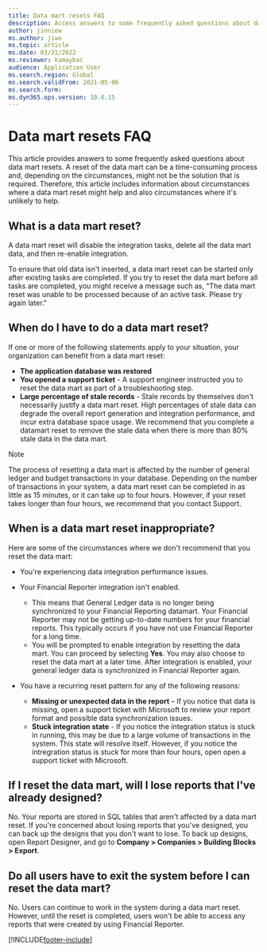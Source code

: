 ```yaml
---
title: Data mart resets FAQ
description: Access answers to some frequently asked questions about data mart resets, including questions about when and when not to perform a data mart reset.
author: jinniew
ms.author: jiwo
ms.topic: article
ms.date: 03/21/2022
ms.reviewer: kamaybac
audience: Application User
ms.search.region: Global
ms.search.validFrom: 2021-05-06
ms.search.form: 
ms.dyn365.ops.version: 10.0.15
---
```


# Data mart resets FAQ

This article provides answers to some frequently asked questions about data mart resets. A reset of the data mart can be a time-consuming process and, depending on the circumstances, might not be the solution that is required. Therefore, this article includes information about circumstances where a data mart reset might help and also circumstances where it's unlikely to help.

## What is a data mart reset?

A data mart reset will disable the integration tasks, delete all the data mart data, and then re-enable integration.

To ensure that old data isn't inserted, a data mart reset can be started only after existing tasks are completed. If you try to reset the data mart before all tasks are completed, you might receive a message such as, "The data mart reset was unable to be processed because of an active task. Please try again later."

## When do I have to do a data mart reset?

If one or more of the following statements apply to your situation, your organization can benefit from a data mart reset:

- **The application database was restored**
- **You opened a support ticket** - A support engineer instructed you to reset the data mart as part of a troubleshooting step.
- **Large percentage of stale records** - Stale records by themselves don't necessarily justify a data mart reset. High percentages of stale data can degrade the overall report generation and integration performance, and incur extra database space usage. We recommend that you complete a datamart reset to remove the stale data when there is more than 80% stale data in the data mart.
 
> [!NOTE]
> The process of resetting a data mart is affected by the number of general ledger and budget transactions in your database. Depending on the number of transactions in your system, a data mart reset can be completed in as little as 15 minutes, or it can take up to four hours. However, if your reset takes longer than four hours, we recommend that you contact Support.
 
## When is a data mart reset inappropriate?

Here are some of the circumstances where we don't recommend that you reset the data mart:

- You're experiencing data integration performance issues.
- Your Financial Reporter integration isn't enabled. 

    - This means that General Ledger data is no longer being synchronized to your Financial Reporting datamart. Your Financial Reporter may not be getting up-to-date numbers for your financial reports. This typically occurs if you have not use Financial Reporter for a long time.
    - You will be prompted to enable integration by resetting the data mart. You can proceed by selecting **Yes**. You may also choose to reset the data mart at a later time. After integration is enabled, your general ledger data is synchronized in Financial Reporter again. 
- You have a recurring reset pattern for any of the following reasons:

    - **Missing or unexpected data in the report** – If you notice that data is missing, open a support ticket with Microsoft to review your report format and possible data synchronization issues.
    - **Stuck integration state** - If you notice the integration status is stuck in running, this may be due to a large volume of transactions in the system. This state will resolve itself. However, if you notice the intregration status is stuck for more than four hours, open open a support ticket with Microsoft. 
   
## If I reset the data mart, will I lose reports that I've already designed?

No. Your reports are stored in SQL tables that aren't affected by a data mart reset. If you're concerned about losing reports that you've designed, you can back up the designs that you don't want to lose. To back up designs, open Report Designer, and go to **Company \> Companies \> Building Blocks \> Export**.
 
## Do all users have to exit the system before I can reset the data mart?

No. Users can continue to work in the system during a data mart reset. However, until the reset is completed, users won't be able to access any reports that were created by using Financial Reporter.

[!INCLUDE[footer-include](../../../includes/footer-banner.md)]
